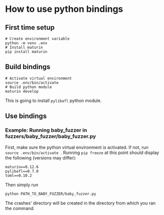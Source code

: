 # How to use python bindings
## First time setup
```
# Create environment variable
python -m venv .env 
# Install maturin
pip install maturin
```
## Build bindings
```
# Activate virtual environment
source .env/bin/activate
# Build python module
maturin develop
```
This is going to install `pylibafl` python module. 

## Use bindings
### Example: Running baby_fuzzer in fuzzers/baby_fuzzer/baby_fuzzer.py
First, make sure the python virtual environment is activated. If not, run `source .env/bin/activate
`. Running `pip freeze` at this point should display the following (versions may differ):
```
maturin==0.12.6
pylibafl==0.7.0
toml==0.10.2
```
Then simply run
```
python PATH_TO_BABY_FUZZER/baby_fuzzer.py
```
The crashes' directory will be created in the directory from which you ran the command.
